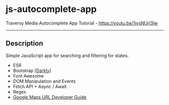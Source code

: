 # js-autocomplete-app

Traversy Media Autocomplete App Tutorial - https://youtu.be/1iysNUrI3lw

***

## Description

Simple JavaScript app for searching and filtering for states.

- ES6
- Bootstrap [(Darkly)](https://bootswatch.com/darkly/)
- Font Awesome
- DOM Manipulation and Events
- Fetch API + Async / Await
- Regex
- [Google Maps URL Developer Guide](https://developers.google.com/maps/documentation/urls/guide)
